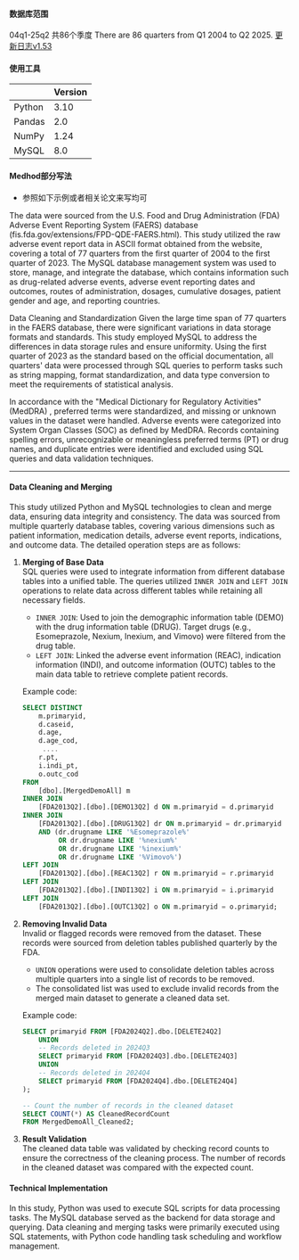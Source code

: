 #### 数据库范围
04q1-25q2 共86个季度
There are 86 quarters from Q1 2004 to Q2 2025.
[更新日志v1.53](./旧物/v1.53版本更新日志.md)

#### 使用工具
|               | Version         |
|-------------------|-----------------------|
| Python            | 3.10  |
| Pandas            | 2.0       |
| NumPy             | 1.24      |
| MySQL             | 8.0                 |

#### Medhod部分写法
- 参照如下示例或者相关论文来写均可

The data were sourced from the U.S. Food and Drug Administration (FDA) Adverse Event Reporting System (FAERS) database (fis.fda.gov/extensions/FPD-QDE-FAERS.html). This study utilized the raw adverse event report data in ASCII format obtained from the website, covering a total of 77 quarters from the first quarter of 2004 to the first quarter of 2023. The MySQL database management system was used to store, manage, and integrate the database, which contains information such as drug-related adverse events, adverse event reporting dates and outcomes, routes of administration, dosages, cumulative dosages, patient gender and age, and reporting countries.

Data Cleaning and Standardization
Given the large time span of 77 quarters in the FAERS database, there were significant variations in data storage formats and standards. This study employed MySQL to address the differences in data storage rules and ensure uniformity. Using the first quarter of 2023 as the standard based on the official documentation, all quarters' data were processed through SQL queries to perform tasks such as string mapping, format standardization, and data type conversion to meet the requirements of statistical analysis.

In accordance with the "Medical Dictionary for Regulatory Activities" (MedDRA) , preferred terms were standardized, and missing or unknown values in the dataset were handled. Adverse events were categorized into System Organ Classes (SOC) as defined by MedDRA. Records containing spelling errors, unrecognizable or meaningless preferred terms (PT) or drug names, and duplicate entries were identified and excluded using SQL queries and data validation techniques.

---
#### Data Cleaning and Merging

This study utilized Python and MySQL technologies to clean and merge data, ensuring data integrity and consistency. The data was sourced from multiple quarterly database tables, covering various dimensions such as patient information, medication details, adverse event reports, indications, and outcome data. The detailed operation steps are as follows:

1. **Merging of Base Data**  
   SQL queries were used to integrate information from different database tables into a unified table. The queries utilized `INNER JOIN` and `LEFT JOIN` operations to relate data across different tables while retaining all necessary fields.  
   - `INNER JOIN`: Used to join the demographic information table (DEMO) with the drug information table (DRUG). Target drugs (e.g., Esomeprazole, Nexium, Inexium, and Vimovo) were filtered from the drug table.  
   - `LEFT JOIN`: Linked the adverse event information (REAC), indication information (INDI), and outcome information (OUTC) tables to the main data table to retrieve complete patient records.

   Example code:
   ```sql
   SELECT DISTINCT
       m.primaryid,
       d.caseid,
       d.age,
       d.age_cod,
        ....
       r.pt,
       i.indi_pt,
       o.outc_cod
   FROM 
       [dbo].[MergedDemoAll] m
   INNER JOIN 
       [FDA2013Q2].[dbo].[DEMO13Q2] d ON m.primaryid = d.primaryid
   INNER JOIN 
       [FDA2013Q2].[dbo].[DRUG13Q2] dr ON m.primaryid = dr.primaryid
       AND (dr.drugname LIKE '%Esomeprazole%'
            OR dr.drugname LIKE '%nexium%'
            OR dr.drugname LIKE '%inexium%'
            OR dr.drugname LIKE '%Vimovo%')
   LEFT JOIN 
       [FDA2013Q2].[dbo].[REAC13Q2] r ON m.primaryid = r.primaryid
   LEFT JOIN 
       [FDA2013Q2].[dbo].[INDI13Q2] i ON m.primaryid = i.primaryid
   LEFT JOIN 
       [FDA2013Q2].[dbo].[OUTC13Q2] o ON m.primaryid = o.primaryid;
   ```

2. **Removing Invalid Data**  
   Invalid or flagged records were removed from the dataset. These records were sourced from deletion tables published quarterly by the FDA.  
   - `UNION` operations were used to consolidate deletion tables across multiple quarters into a single list of records to be removed.  
   - The consolidated list was used to exclude invalid records from the merged main dataset to generate a cleaned data set.

   Example code:
   ```sql
   SELECT primaryid FROM [FDA2024Q2].dbo.[DELETE24Q2]
       UNION
       -- Records deleted in 2024Q3
       SELECT primaryid FROM [FDA2024Q3].dbo.[DELETE24Q3]
       UNION
       -- Records deleted in 2024Q4
       SELECT primaryid FROM [FDA2024Q4].dbo.[DELETE24Q4]
   );

   -- Count the number of records in the cleaned dataset
   SELECT COUNT(*) AS CleanedRecordCount
   FROM MergedDemoAll_Cleaned2;
   ```

3. **Result Validation**  
   The cleaned data table was validated by checking record counts to ensure the correctness of the cleaning process. The number of records in the cleaned dataset was compared with the expected count.

#### Technical Implementation

In this study, Python was used to execute SQL scripts for data processing tasks. The MySQL database served as the backend for data storage and querying. Data cleaning and merging tasks were primarily executed using SQL statements, with Python code handling task scheduling and workflow management.




